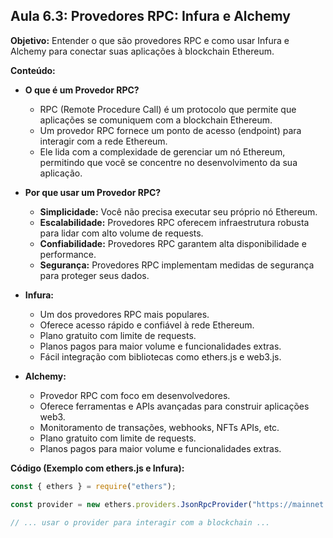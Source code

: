 ## Aula 6.3: Provedores RPC: Infura e Alchemy

**Objetivo:** Entender o que são provedores RPC e como usar Infura e Alchemy para conectar suas aplicações à blockchain Ethereum.

**Conteúdo:**

- **O que é um Provedor RPC?**
    - RPC (Remote Procedure Call) é um protocolo que permite que aplicações se comuniquem com a blockchain Ethereum.
    - Um provedor RPC fornece um ponto de acesso (endpoint) para interagir com a rede Ethereum.
    - Ele lida com a complexidade de gerenciar um nó Ethereum, permitindo que você se concentre no desenvolvimento da sua aplicação.

- **Por que usar um Provedor RPC?**
    - **Simplicidade:** Você não precisa executar seu próprio nó Ethereum.
    - **Escalabilidade:** Provedores RPC oferecem infraestrutura robusta para lidar com alto volume de requests.
    - **Confiabilidade:** Provedores RPC garantem alta disponibilidade e performance.
    - **Segurança:** Provedores RPC implementam medidas de segurança para proteger seus dados.

- **Infura:**
    - Um dos provedores RPC mais populares.
    - Oferece acesso rápido e confiável à rede Ethereum.
    - Plano gratuito com limite de requests.
    - Planos pagos para maior volume e funcionalidades extras.
    - Fácil integração com bibliotecas como ethers.js e web3.js.

- **Alchemy:**
    - Provedor RPC com foco em desenvolvedores.
    - Oferece ferramentas e APIs avançadas para construir aplicações web3.
    - Monitoramento de transações, webhooks, NFTs APIs, etc.
    - Plano gratuito com limite de requests.
    - Planos pagos para maior volume e funcionalidades extras.

**Código (Exemplo com ethers.js e Infura):**

```javascript
const { ethers } = require("ethers");

const provider = new ethers.providers.JsonRpcProvider("https://mainnet.infura.io/v3/YOUR_INFURA_PROJECT_ID");

// ... usar o provider para interagir com a blockchain ...
```
